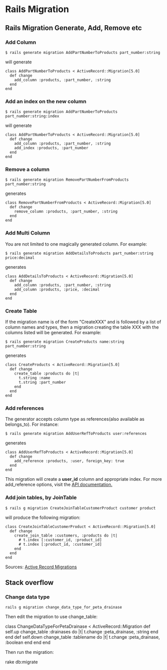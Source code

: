 # Rails Migration

## Rails Migration Generate, Add, Remove etc

### Add Column

	$ rails generate migration AddPartNumberToProducts part_number:string

will generate

	class AddPartNumberToProducts < ActiveRecord::Migration[5.0]
	  def change
	    add_column :products, :part_number, :string
	  end
	end

### Add an index on the new column

	$ rails generate migration AddPartNumberToProducts part_number:string:index

will generate

	class AddPartNumberToProducts < ActiveRecord::Migration[5.0]
	  def change
	    add_column :products, :part_number, :string
	    add_index :products, :part_number
	  end
	end

### Remove a column

	$ rails generate migration RemovePartNumberFromProducts part_number:string

generates

	class RemovePartNumberFromProducts < ActiveRecord::Migration[5.0]
	  def change
	    remove_column :products, :part_number, :string
	  end
	end	

### Add Multi Column

You are not limited to one magically generated column. For example:

	$ rails generate migration AddDetailsToProducts part_number:string price:decimal
	
generates

	class AddDetailsToProducts < ActiveRecord::Migration[5.0]
	  def change
	    add_column :products, :part_number, :string
	    add_column :products, :price, :decimal
	  end
	end

### Create Table

If the migration name is of the form "CreateXXX" and is followed by a list of column names and types, then a migration creating the table XXX with the columns listed will be generated. For example:

	$ rails generate migration CreateProducts name:string part_number:string

generates

	class CreateProducts < ActiveRecord::Migration[5.0]
	  def change
	    create_table :products do |t|
	      t.string :name
	      t.string :part_number
	    end
	  end
	end

### Add references  

The generator accepts column type as references(also available as belongs_to). For instance:

	$ rails generate migration AddUserRefToProducts user:references

generates

	class AddUserRefToProducts < ActiveRecord::Migration[5.0]
	  def change
	    add_reference :products, :user, foreign_key: true
	  end
	end

This migration will create a **user_id** column and appropriate index. For more add_reference options, visit the [API documentation.](http://api.rubyonrails.org/classes/ActiveRecord/ConnectionAdapters/SchemaStatements.html#method-i-add_reference)

### Add join tables, by **JoinTable**

	$ rails g migration CreateJoinTableCustomerProduct customer product

will produce the following migration:

	class CreateJoinTableCustomerProduct < ActiveRecord::Migration[5.0]
	  def change
	    create_join_table :customers, :products do |t|
	      # t.index [:customer_id, :product_id]
	      # t.index [:product_id, :customer_id]
	    end
	  end
	end

Sources: [Active Record Migrations](http://edgeguides.rubyonrails.org/active_record_migrations.html)

## Stack overflow

### Change data type

	rails g migration change_data_type_for_peta_drainase

Then edit the migration to use change_table:

class ChangeDataTypeForPetaDrainase < ActiveRecord::Migration
  def self.up
    change_table :drainases do |t|
      t.change :peta_drainase, :string
    end
  end
  def self.down
    change_table :tablename do |t|
      t.change :peta_drainase, :boolean
    end
  end
end

Then run the migration:

rake db:migrate	